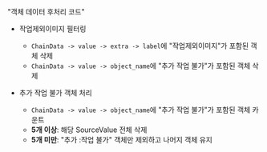 "객체 데이터 후처리 코드"

- 작업제외이미지 필터링
  - `ChainData -> value -> extra -> label`에 "작업제외이미지"가 포함된 객체 삭제
  - `ChainData -> value -> object_name`에 "추가 작업 불가"가 포함된 객체 삭제

- 추가 작업 불가 객체 처리
  - `ChainData -> value -> object_name`에 "추가 작업 불가"가 포함된 객체 카운트
  - **5개 이상**: 해당 SourceValue 전체 삭제
  - **5개 미만**: "추가 :작업 불가" 객체만 제외하고 나머지 객체 유지
